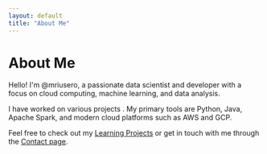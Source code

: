 ```yaml
---
layout: default
title: "About Me"
---
```


# About Me

Hello! I'm @mriusero, a passionate data scientist and developer with a focus on cloud computing, machine learning, and data analysis.

I have worked on various projects . My primary tools are Python, Java, Apache Spark, and modern cloud platforms such as AWS and GCP.

Feel free to check out my [Learning Projects](/index.md) or get in touch with me through the [Contact page](/contact.md).
